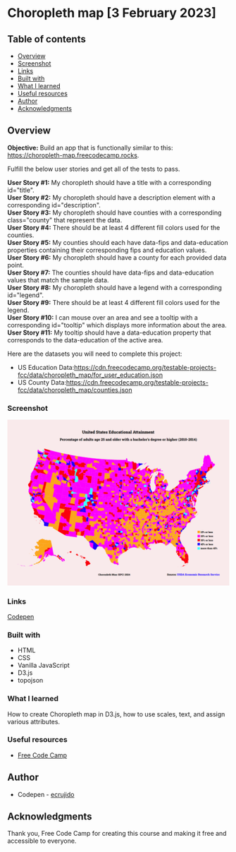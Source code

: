 # Choropleth map [3 February 2023]

## Table of contents

- [Overview](#overview)
- [Screenshot](#screenshot)
- [Links](#links)
- [Built with](#built-with)
- [What I learned](#what-i-learned)
- [Useful resources](#useful-resources)
- [Author](#author)
- [Acknowledgments](#acknowledgments)

## Overview

**Objective:** Build an app that is functionally similar to this: https://choropleth-map.freecodecamp.rocks.

Fulfill the below user stories and get all of the tests to pass. 

**User Story #1:** My choropleth should have a title with a corresponding id="title". <br>
**User Story #2:** My choropleth should have a description element with a corresponding id="description". <br>
**User Story #3:** My choropleth should have counties with a corresponding class="county" that represent the data. <br>
**User Story #4:** There should be at least 4 different fill colors used for the counties. <br>
**User Story #5:** My counties should each have data-fips and data-education properties containing their corresponding fips and education values. <br>
**User Story #6:** My choropleth should have a county for each provided data point. <br>
**User Story #7:** The counties should have data-fips and data-education values that match the sample data. <br>
**User Story #8:** My choropleth should have a legend with a corresponding id="legend". <br>
**User Story #9:** There should be at least 4 different fill colors used for the legend. <br>
**User Story #10:** I can mouse over an area and see a tooltip with a corresponding id="tooltip" which displays more information about the area. <br>
**User Story #11:** My tooltip should have a data-education property that corresponds to the data-education of the active area. <br>

Here are the datasets you will need to complete this project:

- US Education Data:https://cdn.freecodecamp.org/testable-projects-fcc/data/choropleth_map/for_user_education.json
- US County Data:https://cdn.freecodecamp.org/testable-projects-fcc/data/choropleth_map/counties.json

### Screenshot

![Picture of the project](choropleth-map.PNG)

### Links

[Codepen](https://codepen.io/ecrujido/pen/)

### Built with

- HTML
- CSS
- Vanilla JavaScript
- D3.js
- topojson

### What I learned

How to create Choropleth map in D3.js, how to use scales, text, and assign various attributes.

### Useful resources

- [Free Code Camp](https://www.freecodecamp.org/learn)

## Author

- Codepen - [ecrujido](https://codepen.io/ecrujido)

## Acknowledgments

Thank you, Free Code Camp for creating this course and making it free and accessible to everyone.

